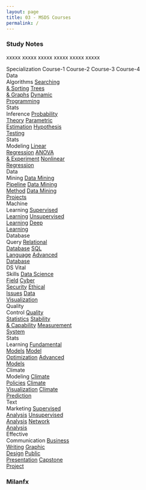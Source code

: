 ```yaml
---
layout: page
title: 03 - MSDS Courses
permalink: /
---
```


<h3>Study Notes</h3>

xxxxx xxxxx xxxxx xxxxx xxxxx xxxxx

<div>
  <span class="cour">Specialization</span>
  <span class="spec">Course-1</span>
  <span class="spec">Course-2</span>
  <span class="spec">Course-3</span>
  <span class="spec">Course-4</span>
</div>

<div>
  <span class="spec">Data<br>Algorithms</span>
  <a href="/03-MSDS-Courses/MSDS01/" class="cour">Searching<br>& Sorting</a>
  <a href="/03-MSDS-Courses/MSDS02/" class="cour">Trees<br>& Graphs</a>
  <a href="/03-MSDS-Courses/MSDS03/" class="cour">Dynamic<br>Programming</a>
</div>

<div>
  <span class="spec">Stats<br>Inference</span>
  <a href="/03-MSDS-Courses/MSDS04/" class="cour">Probability<br>Theory</a>
  <a href="/03-MSDS-Courses/MSDS05/" class="cour">Parametric<br>Estimation</a>
  <a href="/03-MSDS-Courses/MSDS06/" class="cour">Hypothesis<br>Testing</a>
</div>

<div>
  <span class="spec">Stats<br>Modeling</span>
  <a href="/03-MSDS-Courses/MSDS07/" class="cour">Linear<br>Regression</a>
  <a href="/03-MSDS-Courses/MSDS08/" class="cour">ANOVA<br>& Experiment</a>
  <a href="/03-MSDS-Courses/MSDS09/" class="cour">Nonlinear<br>Regression</a>
</div>

<div>
  <span class="spec">Data<br>Mining</span>
  <a href="/03-MSDS-Courses/MSDS10/" class="cour">Data Mining<br>Pipeline</a>
  <a href="/03-MSDS-Courses/MSDS11/" class="cour">Data Mining<br>Method</a>
  <a href="/03-MSDS-Courses/MSDS12/" class="cour">Data Mining<br>Projects</a>
</div>

<div>
  <span class="spec">Machine<br>Learning</span>
  <a href="/03-MSDS-Courses/MSDS13/" class="cour">Supervised<br>Learning</a>
  <a href="/03-MSDS-Courses/MSDS14/" class="cour">Unsupervised<br>Learning</a>
  <a href="/03-MSDS-Courses/MSDS15/" class="cour">Deep<br>Learning</a>
</div>

<div>
  <span class="spec">Database<br>Query</span>
  <a href="/03-MSDS-Courses/MSDS16/" class="cour">Relational<br>Database</a>
  <a href="/03-MSDS-Courses/MSDS17/" class="cour">SQL<br>Language</a>
  <a href="/03-MSDS-Courses/MSDS18/" class="cour">Advanced<br>Database</a>
</div>

<div>
  <span class="spec">DS Vital<br>Skills</span>
  <a href="/03-MSDS-Courses/MSDS19/" class="cour">Data Science<br>Field</a>
  <a href="/03-MSDS-Courses/MSDS20/" class="cour">Cyber<br>Security</a>
  <a href="/03-MSDS-Courses/MSDS21/" class="cour">Ethical<br>Issues</a>
  <a href="/03-MSDS-Courses/MSDS22/" class="cour">Data<br>Visualization</a>
</div>

<div>
  <span class="spec">Quality<br>Control</span>
  <a href="/03-MSDS-Courses/MSDS23/" class="cour">Quality<br>Statistics</a>
  <a href="/03-MSDS-Courses/MSDS24/" class="cour">Stability<br>& Capability</a>
  <a href="/03-MSDS-Courses/MSDS25/" class="cour">Measurement<br>System</a>
</div>

<div>
  <span class="spec">Stats<br>Learning</span>
  <a href="/03-MSDS-Courses/MSDS26/" class="cour">Fundamental<br>Models</a>
  <a href="/03-MSDS-Courses/MSDS27/" class="cour">Model<br>Optimization</a>
  <a href="/03-MSDS-Courses/MSDS28/" class="cour">Advanced<br>Models</a>
</div>

<div>
  <span class="spec">Climate<br>Modeling</span>
  <a href="/03-MSDS-Courses/MSDS29/" class="cour">Climate<br>Policies</a>
  <a href="/03-MSDS-Courses/MSDS30/" class="cour">Climate<br>Visualization</a>
  <a href="/03-MSDS-Courses/MSDS31/" class="cour">Climate<br>Prediction</a>
</div>

<div>
  <span class="spec">Text<br>Marketing</span>
  <a href="/03-MSDS-Courses/MSDS32/" class="cour">Supervised<br>Analysis</a>
  <a href="/03-MSDS-Courses/MSDS33/" class="cour">Unsupervised<br>Analysis</a>
  <a href="/03-MSDS-Courses/MSDS34/" class="cour">Network<br>Analysis</a>
</div>

<div>
  <span class="spec">Effective<br>Communication</span>
  <a href="/03-MSDS-Courses/MSDS35/" class="cour">Business<br>Writing</a>
  <a href="/03-MSDS-Courses/MSDS36/" class="cour">Graphic<br>Design</a>
  <a href="/03-MSDS-Courses/MSDS37/" class="cour">Public<br>Presentation</a>
  <a href="/03-MSDS-Courses/MSDS38/" class="cour">Capstone<br>Project</a>
</div>

<h3>Milanfx</h3>